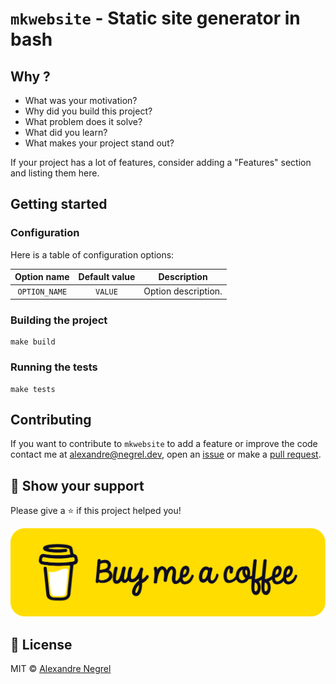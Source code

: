 # `mkwebsite` - Static site generator in bash



## Why ?

- What was your motivation?
- Why did you build this project?
- What problem does it solve?
- What did you learn?
- What makes your project stand out?

If your project has a lot of features, consider adding a "Features" section and listing them here.

## Getting started

### Configuration

Here is a table of configuration options:

|  Option name  | Default value |           Description            |
| :-----------: | :-----------: | :------------------------------: |
| `OPTION_NAME` |    `VALUE`    |       Option description.        |

### Building the project

```shell
make build
```

### Running the tests

```shell
make tests
```

## Contributing

If you want to contribute to `mkwebsite` to add a feature or improve the code contact
me at [alexandre@negrel.dev](mailto:alexandre@negrel.dev), open an
[issue](https://github.com/negrel/mkwebsite/issues) or make a
[pull request](https://github.com/negrel/mkwebsite/pulls).

## :stars: Show your support

Please give a :star: if this project helped you!

[![buy me a coffee](https://github.com/negrel/.github/blob/master/.github/images/bmc-button.png?raw=true)](https://www.buymeacoffee.com/negrel)

## :scroll: License

MIT © [Alexandre Negrel](https://www.negrel.dev/)
